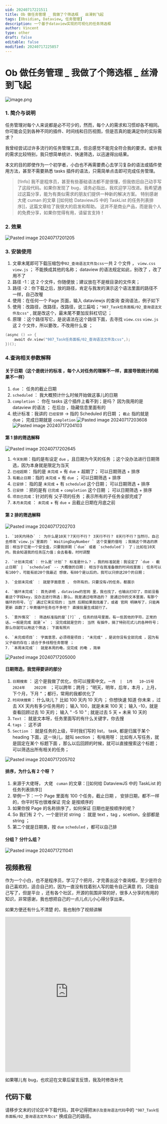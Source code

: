 ```yaml
---
uid: 20240717221511
title: Ob 做任务管理 _ 我做了个筛选框 _ 丝滑到飞起
tags: [Obsidian, Dataview, 任务管理]
description: 一个基于dataview实现的可视化的任务筛选框
author: Vincent
type: other
draft: false
editable: false
modified: 20240717225857
---
```


# Ob 做任务管理 _ 我做了个筛选框 _ 丝滑到飞起

![image.png](https://cdn.pkmer.cn/images/20240717231052.png!pkmer)

### 1. 简介与说明

任务管理对每个人来说都是必不可少的，然而，每个人的需求和习惯却各不相同。你可能会见到各种不同的插件、时间线和日历视图，但是否真的能满足你的实际需求？

我曾经尝试过许多流行的任务管理工具，但总感觉不能完全符合我的要求。或许我的需求比较特别，我只想简单统计、快速筛选，以迅速得出结果。

本文的目的即使作为一个初学者，小白也不再需要费心去学习复杂的语法或插件使用方法，甚至不需要熟悉 tasks 插件的语法，只需简单点击即可完成任务管理。

> [!Info]
> 我不是程序员，甚至有些基础语法都不是很懂，但我依旧自己动手写了这段代码。如果你发现了 bug，请务必指出，我欢迎学习改进。我希望通过这篇分享，能为有类似需求的朋友们提供一种新的解决方案。
> 特别感谢大佬 cuman 的文章 [[如何给 DataviewJS 中的 TaskList 的任务列表排序]]，这篇文章给了我很大的启发和帮助。
> 这并不是商业产品，而是我个人的免费分享，如果你觉得有用，请留言支持！

### 2. 效果

![Pasted image 20240717201205](https://cdn.pkmer.cn/images/Pasted%20image%2020240717201205.png!pkmer)

### 3. 安装使用

1. 文章末尾即可下载压缩包中`02_查询语法文件及css`一共 2 个文件 ， `view.css` `view.js` ； 不能换成其他的名称； dataview 的语法规定如此，别改了 ，改了用不了
2. 路径 -1：这 2 个文件，你随便放；建议放在不是根目录的文件夹；
3. 路径 -2：你下载之后，放的路径，肯定与我发的演示这个语法里面的路径不一样，自己改喔
4. 使用：在任何一个 Page 页面，输入 dataviewjs 的查询 查询语法，例子如下
5. 使用：改路径，改路径，改路径，说三扁哈；`"987_Task任务面板/02_查询语法文件及css"` , 就是改这个，最末尾不要加反斜杠切记 ；
6. 原理 ：这个路径写它，是说语法在这个路径下面，去寻找 `view.css` `view.js` 这 2 个文件，所以要改，不改用什么查 ；

```c
(async () => {
    await dv.view("987_Task任务面板/02_查询语法文件及css",);
})();

```
### 4.查询相关参数解释
#### 关于日期（这个是统计的标准 ，每个人对任务的理解不一样，直接导致统计的结果不一样）

1. `due` ： 任务的截止日期
2. `scheduled` ： 我大概预计什么时候开始做这事儿的日期
3. `completion` ： 你在 tasks 这个插件上看不到；是吗？ 因为我用的是 dataview 的语法 ； 在后台 ，隐藏信息里面有的
4. 统计标准：我讲的 `已经安排` → 指的 Scheduled 的日期 ； `截止` 指的就是 due； 完成日期就是 `completion`
![Pasted image 20240717203608](https://cdn.pkmer.cn/images/Pasted%20image%2020240717203608.png!pkmer)
![Pasted image 20240717204103](https://cdn.pkmer.cn/images/Pasted%20image%2020240717204103.png!pkmer)

#### 第 1 排的筛选解释

![Pasted image 20240717202645](https://cdn.pkmer.cn/images/Pasted%20image%2020240717202645.png!pkmer)

1. `今天到期`：指的是有设定 `due` ，且日期为今天的任务 ；这个没办法进行日期筛选，因为本身就是限定为当天
2. `已经超期`： 指的是 `未完成` + 有 `due` + 超期了； 可以日期筛选 + 排序
3. `有截止日期`：指的 `未完成` + 有 `due` ； 可以日期筛选 + 排序
4. `已安排`： 指的是 `未完成` + 有 `scheduled` 这个日期； 可以日期筛选 + 排序
5. `已安排` ：把的是有 `已完成` + `completion` 这个日期 ； 可以日期筛选 + 排序
6. `项目已完成`：针对的有 父子项的任务 ；表示所有的子任务全部完成了
7. `本月未完成` ： `未完成` + 有 `due` + 且截止日期在月底之前

#### 第 2 排的筛选解释

![Pasted image 20240717202703](https://cdn.pkmer.cn/images/Pasted%20image%2020240717202703.png!pkmer)

	1. `10天内待办` ： 为什么是10天？7天行不行？ 3天行不行？ 8天行不行？当然行，自己去修改`view.js`里面的 ` WaitingDayNumber ` 这个变量的值哈 ；我搞这个筛选的原因：相当于它是一个安全盒，只要我排期（`due` 或者 `scheduled`） 了；比如在10天内，我会知道我的任务压力值；会去看看，时时调整

	2. `计划未完成`： 什么是`计划`？ 标准是什么？ ，我的标准就是：我设定了 `due - 截止日期` |  `scheduled` -- 大概做的日期； 相当于在我准备做的时间线里面； 任务可以有100个，可能有前20个我最近 想做，有80个是以后的，我可以只排这20个的日期； 

	3. `全部未完成` ： 就是字面意思 ， 你所有的，只要没有√的任务，都展示

	4. `循环未完成`： 首先讲明 ，dataview的官网 里，我也找了，也输出打印了，目前没看着这个字段key，没办法进行筛选；那么，我是通过啥筛选的？ 是通过你的文本里面，有那个循环的符号，`🔁` 通过它来实现的； 当然 后期如果我找着了，或者 官网 明确写了，只能再更新 函数了；毕竟循环任务也不多吧？ 直接批量生成就行了。

	5. `意外情况` ： 筛选标准指的是`[?]` , 任务的括号里面，有一些其他的字符，正常的话，一般是完成 就是`×` ； 没完成就是空的； 当然 有插件，搞了特别花式儿的各种符号； 那么你就可以用这个筛选； 下面有照片 

	6. `未完成项目`： 字面意思，必须得是项目； "未完成" ，是说你没有全部完成 ，因为有父子级的存在；适合于多线程任务管理 ；  
	7. `本周未完成`： 就是本周的嘞，没完成 的嘞 ，简单 

![Pasted image 20240717205000](https://cdn.pkmer.cn/images/Pasted%20image%2020240717205000.png!pkmer)

#### 日期筛选，我觉得要讲的部分

1. `日期搜索` ： 这个是我做了优化，你可以搜索中文。`一月  |  1月   10~15号   2024年    2022年 ` ；可以跨年；跨月； ”明天，明年，后年，本月 ，上月，下个月，下月 “ ；都行，常用的我都优化了
2. `时间块搜索`： 什么块儿？ 比如 100 天内 10 天内 ； 你想快速 知道 你未来 ，过去 XX 天内有多少任务用的； 输入 100，就是未来 100 天； 输入 -10，就是查看回顾过去 10 天的； 输入 " -5 10 " ; 就是过去 5 天 + 未来 10 天的
3. `Text` ： 就是文本呀，任务里面写的有什么关键字，你去搜
4. `tags` ： 这不讲
5. `Section` ： 就是任务的上级，平时我们写的 list， task, 都是归属于某个 heading 下面，这一块儿，就叫 section ； 有啥用呀： 比如有人写任务，就是固定在某个 标题下面 ，那么以后回顾的时候，就可以直接搜索这个标题；可以筛选出所有相关的任务；

![Pasted image 20240717205702](https://cdn.pkmer.cn/images/Pasted%20image%2020240717205702.png!pkmer)

####  排序，为什么有 2 个呀 ？

1. 来源于大佬呀， 大佬 ` cuman` 的文章：[[如何给 DataviewJS 中的 TaskList 的任务列表排序]]
2. 举例一下：一个 Page 里面有 100 个任务，截止日期 ， 安排日期，都不一样的，你平时写也很难保证 完全 是按顺序的
3. 如果你按 Page 的名称排序了，如何保证 日期也是按顺序的呢？
4. So 我们有 2 个，一个是针对 string ： 就是 text ，tag ，scetion，全部都是 string ；
5. 第二个就是日期类，按 `due` `scheduled` ，都可以自己排

####  分组？ 分什么组？

![Pasted image 20240717211041](https://cdn.pkmer.cn/images/Pasted%20image%2020240717211041.png!pkmer)

## 视频教程

作为一个小白，也不是程序员，学习了个把月，才完善出这个查询框，至少是符合自己喜欢的，适合自己的，因为一直没有找着别人写的能令自己满意 的，只能自己写了，但是平台 ，还有各个社区，开源的氛围非常的好，很多人分享的有用的知识，非常感谢，我也想把自己的一点儿点儿小心得分享出来。

如果方便还有什么不清楚 的，我也制作了视频讲解

<iframe src="https://player.bilibili.com/player.html?isOutside=true&aid=1406200370&bvid=BV1Ur421T7fy&cid=1618522290&p=1&autoplay=false" scrolling="no" border="0" frameborder="no" framespacing="0" allowfullscreen="true" width="80%" height="500"> </iframe>


如果哪儿有 bug，也欢迎在文章后留言反馈，我及时修改补充

## 代码下载

请移步文末的讨论区中下载代码，其中记得把`演示及查询语法代码`中的 `"987_Task任务面板/02_查询语法文件及cs"` 换成自己的路径。